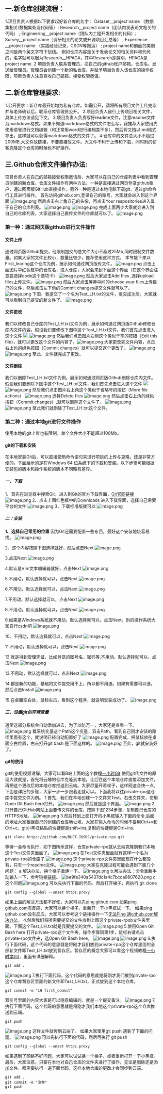 ## 一.新仓库创建流程：
1.项目负责人根据以下要求起好新仓库的名字：
Dataset__project name （数据集相关/数据集处理代码等）; 
Research__project name（团队内发表论文相关的代码） ; 
Engineering__project name（团队内工程开发相关的代码）；
Survey__project name（调研相关的论文或开源项目汇总等） ; 
Experience __project name （实践经验记录，CSDN等搬运） ;
project name和前面的类别之间是两个英文字符下划线。
例如仓库内容是关于发表论文的相关资料和代码的，名字就可以起为Research__HPAGA，其中Research是类别，HPAGA是project name.
2.项目负责人联系管理员，把自己的github账户邮箱，仓库名，发送给管理员。管理员会创建一个新的私仓库，并赋予项目负责人该仓库的操作权限，项目负责人注意查收自己邮箱，接受权限邀请。
## 二.新仓库管理要求:
1.公开要求：新仓库最开始均为私有仓库。如需公开，请将所有项目文件上传完毕并与老师确认后，联系仓库管理员公开。
2.项目负责人自行上传项目相关文件，具体上传方法请见下文。
3.项目负责人负责写好readme文件，注意readme文件为markdown格式。如果不知道markdown格式的文件怎么写，我推荐大家使用先使用语雀进行文档编辑（和正常用word进行编辑差不多），然后将文档以.md格式导出，这样就可以获得markdown格式的文件了。
4.仓库中的文件总大小不超过200MB,大文件放链接，不要直接放文件。大文件不利于上传和下载，同时别的访客克隆这个仓库的时候也不好操作。
## 三.Github仓库文件操作办法:
项目负责人在自己的邮箱接受权限邀请后，大家可以在自己的仓库列表中看到管理员创建的新仓库。仓库文件操作有两种方法，一种是直接通过网页登录github账户，通过网页版GitHub直接操作。另外一种是通过本地电脑下载git，通过git命令行工具进行操作。
首先访问github.com,登录自己的账号，大家就会进入到这个界面
![image.png](https://cdn.nlark.com/yuque/0/2024/png/38931856/1717571330661-3a95d565-bbf8-452e-b2c6-4ba0a0e4bf7a.png#averageHue=%23ba9f75&clientId=ud8c33ae9-b8a7-4&from=paste&height=926&id=HZwhQ&originHeight=926&originWidth=1898&originalType=binary&ratio=1&rotation=0&showTitle=false&size=341708&status=done&style=none&taskId=u44af80f2-f9e6-4c40-9c28-04f1bec2276&title=&width=1898)
然后点击右上角自己的头像，再点击Your respositories进入属于自己的仓库列表。
![image.png](https://cdn.nlark.com/yuque/0/2024/png/38931856/1717571584584-eacde916-7232-40dc-b6c2-0b75dfe7807f.png#averageHue=%23ba9f75&clientId=ud8c33ae9-b8a7-4&from=paste&height=926&id=iwcff&originHeight=926&originWidth=1898&originalType=binary&ratio=1&rotation=0&showTitle=false&size=342582&status=done&style=none&taskId=u74bdb278-3645-46ba-97f2-8c1d0a68554&title=&width=1898)
![image.png](https://cdn.nlark.com/yuque/0/2024/png/38931856/1717572062156-42a14793-8c40-487d-bb62-eaf39dadbb4d.png#averageHue=%23dadde0&clientId=ud8c33ae9-b8a7-4&from=paste&height=926&id=vnz2p&originHeight=926&originWidth=1908&originalType=binary&ratio=1&rotation=0&showTitle=false&size=334793&status=done&style=none&taskId=ud6f8be77-31ab-42e8-9bb5-d92dc45b839&title=&width=1908)
完成上面两步大家就会进入到自己的仓库列表。大家选择自己要传文件的仓库就可以了。
![image.png](https://cdn.nlark.com/yuque/0/2024/png/38931856/1717637995703-60ca5937-37b9-49ec-a0ed-0cce40014b01.png#averageHue=%23fefdfd&clientId=u7129cc1e-774e-4&from=paste&height=917&id=ue0d22ad0&originHeight=917&originWidth=1918&originalType=binary&ratio=1&rotation=0&showTitle=false&size=129150&status=done&style=none&taskId=u9e7ae053-de92-43a9-86f4-dd1ff65f7a6&title=&width=1918)
### 第一种：通过网页版github进行文件操作
#### 文件上传
通过网页版Github提交，他限制提交的总文件大小不超过25Mb,同时限制文件数量。如果大家的文件比较小，数量比较少，推荐使用这种方式。
本节接下来以First_learing这个仓库为例，展示如何通过网页版传文件。
![image.png](https://cdn.nlark.com/yuque/0/2024/png/38931856/1717572418972-d8ee36e3-f065-4a81-b4dc-4eb2d70814ae.png#averageHue=%23fefcfc&clientId=ud8c33ae9-b8a7-4&from=paste&height=921&id=u30a2e203&originHeight=921&originWidth=1889&originalType=binary&ratio=1&rotation=0&showTitle=false&size=341854&status=done&style=none&taskId=uec175839-98ee-4fc8-af14-1b475159707&title=&width=1889)
点击上面图片中红色框中的仓库名，进入仓库，大家会来到下面这个界面（在这个界面注意要选择code这个选项卡）
![image.png](https://cdn.nlark.com/yuque/0/2024/png/38931856/1717572881075-eeb0693d-6399-4740-8ccc-58bfd8a1e82e.png#averageHue=%23fefefe&clientId=ud8c33ae9-b8a7-4&from=paste&height=898&id=u607aa2cc&originHeight=898&originWidth=1913&originalType=binary&ratio=1&rotation=0&showTitle=false&size=259983&status=done&style=none&taskId=u78194e21-2587-4752-8762-32b0ecce13e&title=&width=1913)
然后大家点击Add files ,选择upload files上传文件。
![image.png](https://cdn.nlark.com/yuque/0/2024/png/38931856/1717573036134-ad79567f-e664-4a7b-a40b-9afc2264644b.png#averageHue=%23fefefe&clientId=ud8c33ae9-b8a7-4&from=paste&height=926&id=uc71ca9f1&originHeight=926&originWidth=1910&originalType=binary&ratio=1&rotation=0&showTitle=false&size=93952&status=done&style=none&taskId=u26662c40-04dd-46e0-8066-1a87de669ec&title=&width=1910)
然后大家点击屏幕中间的choose your files上传自己的文件，然后点击左下角的Commit changes提交文件就可以了。
![image.png](https://cdn.nlark.com/yuque/0/2024/png/38931856/1717573229796-0d745fab-5e4f-44f6-9310-f640e2931b28.png#averageHue=%23fefefd&clientId=ud8c33ae9-b8a7-4&from=paste&height=738&id=y1gKt&originHeight=923&originWidth=1891&originalType=binary&ratio=1&rotation=0&showTitle=false&size=66097&status=done&style=none&taskId=u622fd0d4-dcd2-43e9-8250-08e4c16adba&title=&width=1512.8)
下图，我提交了一个名为Test_LH.txt的文件，提交成功后，大家就可以看到自己提交的新文件了。
![image.png](https://cdn.nlark.com/yuque/0/2024/png/38931856/1717573451907-dc1615e2-ec0e-4906-a3db-fc1d6e7a099b.png#averageHue=%23fefdfd&clientId=ud8c33ae9-b8a7-4&from=paste&height=732&id=u6d869bc0&originHeight=915&originWidth=1905&originalType=binary&ratio=1&rotation=0&showTitle=false&size=88286&status=done&style=none&taskId=u4a33cbbb-d2f8-4384-9fcc-4292bada2e8&title=&width=1524)
#### 文件更改
我们以修改自己仓库的Test_LH.txt文件为例，展示如何通过网页版Github修改仓库内文件内容。假设我们要修改下图中这个Test_LH.txt文件，我们首先点击进入这个文件
![](https://cdn.nlark.com/yuque/0/2024/png/38931856/1717573451907-dc1615e2-ec0e-4906-a3db-fc1d6e7a099b.png?x-oss-process=image%2Fformat%2Cwebp#averageHue=%23fefdfd&from=url&id=fGwwE&originHeight=915&originWidth=1905&originalType=binary&ratio=1&rotation=0&showTitle=false&status=done&style=none&title=)
![image.png](https://cdn.nlark.com/yuque/0/2024/png/38931856/1717573810913-603dae8d-b8e2-415d-81cf-4f1ac0283874.png#averageHue=%23fefefe&clientId=ud8c33ae9-b8a7-4&from=paste&height=735&id=ube9b9397&originHeight=919&originWidth=1899&originalType=binary&ratio=1&rotation=0&showTitle=false&size=52564&status=done&style=none&taskId=u224b3a86-c7c1-4024-a8f5-ffc1fae73e3&title=&width=1519.2)
然后我们点击图片右侧这个类似于笔的按钮（Edit this file），就可以更改这个文件的内容了。![image.png](https://cdn.nlark.com/yuque/0/2024/png/38931856/1717574051096-e94b9f2c-822d-4a2a-8ac3-2f831c36fdb2.png#averageHue=%23fefefe&clientId=ud8c33ae9-b8a7-4&from=paste&height=740&id=ua88cc9c2&originHeight=925&originWidth=1910&originalType=binary&ratio=1&rotation=0&showTitle=false&size=61634&status=done&style=none&taskId=uf5d1cb9e-de22-49e3-8038-9322e08854b&title=&width=1528)
大家更改完文件内容，点击右上角的绿色按钮（Commit changes）就可以提交这个更改了。
![image.png](https://cdn.nlark.com/yuque/0/2024/png/38931856/1717576509410-b97ca3ae-5439-4fbb-9f31-6612a5826291.png#averageHue=%23fefefe&clientId=ud8c33ae9-b8a7-4&from=paste&height=734&id=ua5572dd2&originHeight=918&originWidth=1886&originalType=binary&ratio=1&rotation=0&showTitle=false&size=67236&status=done&style=none&taskId=u2af8e1da-cec1-4e2c-abc0-6c8910b753b&title=&width=1508.8)
![image.png](https://cdn.nlark.com/yuque/0/2024/png/38931856/1717576560618-f738796b-2d1f-4466-951a-accff2af2155.png#averageHue=%23e3e6e9&clientId=ud8c33ae9-b8a7-4&from=paste&height=735&id=u0d484617&originHeight=919&originWidth=1906&originalType=binary&ratio=1&rotation=0&showTitle=false&size=94903&status=done&style=none&taskId=uc9fda2b6-c52d-46f0-bb83-21224deafb5&title=&width=1524.8)
至此，文件就完成了更改。
#### 文件删除
我们以删除Test_LH.txt文件为例，展示如何通过网页版Github删除仓库内文件。假设我们要删除下图中这个Test_LH.txt文件，我们首先点击进入这个文件
![](https://cdn.nlark.com/yuque/0/2024/png/38931856/1717573451907-dc1615e2-ec0e-4906-a3db-fc1d6e7a099b.png?x-oss-process=image%2Fformat%2Cwebp#averageHue=%23fefdfd&from=url&id=XeL8f&originHeight=915&originWidth=1905&originalType=binary&ratio=1&rotation=0&showTitle=false&status=done&style=none&title=)
![image.png](https://cdn.nlark.com/yuque/0/2024/png/38931856/1717577040694-1dfa0639-dedd-4676-9b5c-6624c20bab31.png#averageHue=%23fefefe&clientId=ud8c33ae9-b8a7-4&from=paste&height=734&id=u47fe003c&originHeight=917&originWidth=1892&originalType=binary&ratio=1&rotation=0&showTitle=false&size=53476&status=done&style=none&taskId=uf415b89a-422f-4bf3-9012-8a473de8ff8&title=&width=1513.6)
然后我们点击图片右上角这个类似于省略号的按钮（More file actions）
![image.png](https://cdn.nlark.com/yuque/0/2024/png/38931856/1717577063355-4fe8ffad-59e2-4fb5-bfb3-c930b3bbf8b1.png#averageHue=%23fefefe&clientId=ud8c33ae9-b8a7-4&from=paste&height=734&id=u84a19119&originHeight=917&originWidth=1892&originalType=binary&ratio=1&rotation=0&showTitle=false&size=64735&status=done&style=none&taskId=u90ee8c61-0f6e-405f-a749-927b312ca30&title=&width=1513.6)
选择Delete files
![image.png](https://cdn.nlark.com/yuque/0/2024/png/38931856/1717577162026-f3e3612f-f3c0-46d4-9dc5-8797b441d2f4.png#averageHue=%23fefefe&clientId=ud8c33ae9-b8a7-4&from=paste&height=734&id=u7d5ec755&originHeight=917&originWidth=1901&originalType=binary&ratio=1&rotation=0&showTitle=false&size=78920&status=done&style=none&taskId=ufe9e1e3e-daad-4a39-9079-381febb9195&title=&width=1520.8)
然后点击右上角的绿色按钮（Commit changes）,就可以删除这个文件了。
![image.png](https://cdn.nlark.com/yuque/0/2024/png/38931856/1717577247344-b1d8f170-f1d5-40d8-8418-c035dc64d2d9.png#averageHue=%23fefefe&clientId=ud8c33ae9-b8a7-4&from=paste&height=730&id=u5216a235&originHeight=913&originWidth=1889&originalType=binary&ratio=1&rotation=0&showTitle=false&size=54818&status=done&style=none&taskId=u7bd6cc70-c1da-4dfa-9178-04c8eb21310&title=&width=1511.2)
![image.png](https://cdn.nlark.com/yuque/0/2024/png/38931856/1717577372470-783b2d69-4ab0-464d-9594-7cdac96ae2f2.png#averageHue=%23e4e7e9&clientId=ud8c33ae9-b8a7-4&from=paste&height=742&id=XPOD3&originHeight=927&originWidth=1920&originalType=binary&ratio=1&rotation=0&showTitle=false&size=80141&status=done&style=none&taskId=ufffa83e8-5f1a-472d-ae26-58512527111&title=&width=1536)
至此我们就删除了Test_LH.txt这个文件。
### 第二种：通过本地git进行文件操作
使用本地的git上传也有限制，单个文件大小不能超过100Mb。
#### git的下载和安装
在本地安装Git后，可以直接使用命令语句来进行项目的上传与克隆，还是非常方便的。下面展示的是在Windows 64 位系统下的下载和安装。以下步骤可能根据安装包的版本和操作系统的版本不同略有差异。
##### 一、下载
1、首先在浏览器中搜索Git，进入到Git的官方下载界面，[Git官网链接](https://git-scm.com/)
![image.png](https://cdn.nlark.com/yuque/0/2024/png/38931856/1717583109512-e923de2e-6d62-42d3-8943-4ee73898c41e.png#averageHue=%23eae9e0&clientId=ud8c33ae9-b8a7-4&from=paste&height=974&id=u99c90d30&originHeight=974&originWidth=1929&originalType=binary&ratio=1&rotation=0&showTitle=false&size=579209&status=done&style=none&taskId=u169a5110-7487-4fde-a54e-6f2eafa8365&title=&width=1929)
2、点击上图红色框中的Downloads
进入下载界面，选择自己需要平台的文件
![image.png](https://cdn.nlark.com/yuque/0/2024/png/38931856/1717583199075-6d4a0ceb-2b67-4cd4-9a92-2949a6d0a9b3.png#averageHue=%23efeee7&clientId=ud8c33ae9-b8a7-4&from=paste&height=920&id=u6be25a15&originHeight=920&originWidth=1912&originalType=binary&ratio=1&rotation=0&showTitle=false&size=441451&status=done&style=none&taskId=ud509394a-4980-4c78-8e92-468b96131ba&title=&width=1912)
3、下载标准版就可以
![image.png](https://cdn.nlark.com/yuque/0/2024/png/38931856/1717583303432-b551fffd-1791-4961-a47c-4c74a96e299c.png#averageHue=%23f2f1eb&clientId=ud8c33ae9-b8a7-4&from=paste&height=930&id=u26dcf36a&originHeight=930&originWidth=1920&originalType=binary&ratio=1&rotation=0&showTitle=false&size=386473&status=done&style=none&taskId=u8f65b55c-a711-472e-8321-f4967f245a8&title=&width=1920)
##### 二：安装
**1、选择自己常用的位置**
因为Git还需要配置一些东西，最好这个安装地址容易找。
![image.png](https://cdn.nlark.com/yuque/0/2024/png/38931856/1717583470976-4276f2fc-4b23-4f25-81d6-028202c99324.png#averageHue=%23f0efee&clientId=ud8c33ae9-b8a7-4&from=paste&height=392&id=u89d5fcfa&originHeight=392&originWidth=499&originalType=binary&ratio=1&rotation=0&showTitle=false&size=15570&status=done&style=none&taskId=u1514437a-2dbf-4b09-9edb-405dc5e706f&title=&width=499)


2、这个内容按照下图选择就好，然后点击Next
![image.png](https://cdn.nlark.com/yuque/0/2024/png/38931856/1717583621455-e0c40045-3672-4dcd-b53d-bb320f14548e.png#averageHue=%23f1efed&clientId=ud8c33ae9-b8a7-4&from=paste&height=391&id=u7de96366&originHeight=391&originWidth=502&originalType=binary&ratio=1&rotation=0&showTitle=false&size=23127&status=done&style=none&taskId=u26699d42-3cdc-4752-b176-673b7bd96e6&title=&width=502)


3.点击Next
![image.png](https://cdn.nlark.com/yuque/0/2024/png/38931856/1717583661233-43a98ddf-ef7c-4542-bea6-7a8eb081d504.png#averageHue=%23efefee&clientId=ud8c33ae9-b8a7-4&from=paste&height=392&id=ud67b7c4c&originHeight=392&originWidth=500&originalType=binary&ratio=1&rotation=0&showTitle=false&size=14803&status=done&style=none&taskId=ud92b8bab-e538-42c1-b0a5-c5fc2629ffb&title=&width=500)


4.默认是Vim文本编辑器就好，点击Next
![image.png](https://cdn.nlark.com/yuque/0/2024/png/38931856/1717583725895-9050e09b-d747-40e9-ad68-bb74b5c3fb62.png#averageHue=%23edebea&clientId=ud8c33ae9-b8a7-4&from=paste&height=391&id=ueee34b30&originHeight=391&originWidth=504&originalType=binary&ratio=1&rotation=0&showTitle=false&size=21429&status=done&style=none&taskId=u64055deb-1f8f-41ba-a238-dabb48fc440&title=&width=504)


5.不用动，默认选择就可以，点击Next
![image.png](https://cdn.nlark.com/yuque/0/2024/png/38931856/1717583764529-924a5c70-9f48-42bf-b37f-a8923794d6df.png#averageHue=%23edebe9&clientId=ud8c33ae9-b8a7-4&from=paste&height=396&id=u4c20543c&originHeight=396&originWidth=500&originalType=binary&ratio=1&rotation=0&showTitle=false&size=21546&status=done&style=none&taskId=udf12d48a-4e06-4c39-b81d-765e6dad34e&title=&width=500)


6.不用动，默认选择就可以，点击Next
![image.png](https://cdn.nlark.com/yuque/0/2024/png/38931856/1717583831341-5e2589a5-ef1e-4adf-b215-a91b2d0764ce.png#averageHue=%23ece9e6&clientId=ud8c33ae9-b8a7-4&from=paste&height=388&id=u0a2e01b3&originHeight=388&originWidth=494&originalType=binary&ratio=1&rotation=0&showTitle=false&size=27960&status=done&style=none&taskId=u1ed29af7-e48c-4cce-b157-2ba290ec376&title=&width=494)


7.不用动，默认选择就可以，点击Next
![image.png](https://cdn.nlark.com/yuque/0/2024/png/38931856/1717583871555-0b625635-f82e-4a01-8537-a5c5bb7ce634.png#averageHue=%23eeedec&clientId=ud8c33ae9-b8a7-4&from=paste&height=393&id=ue6eb6eb4&originHeight=393&originWidth=500&originalType=binary&ratio=1&rotation=0&showTitle=false&size=16251&status=done&style=none&taskId=u3ddaa612-3d5b-412d-a022-5b6839905d2&title=&width=500)


8.不用动，默认选择就可以，点击Next
![image.png](https://cdn.nlark.com/yuque/0/2024/png/38931856/1717583967131-29cd4a48-5888-421f-8d97-c2026aadaea9.png#averageHue=%23ecebea&clientId=ud8c33ae9-b8a7-4&from=paste&height=401&id=uf0a7848d&originHeight=401&originWidth=510&originalType=binary&ratio=1&rotation=0&showTitle=false&size=19337&status=done&style=none&taskId=udd0c1b3a-14ea-425e-9e26-708e639a772&title=&width=510)


9.如果是Windows系统就不用动，默认选择就可以，点击Next。别的操作系统大家自行csdn吧
![image.png](https://cdn.nlark.com/yuque/0/2024/png/38931856/1717584016715-83afc094-13d5-4fc2-aeab-880fe55776b8.png#averageHue=%23ebe8e6&clientId=ud8c33ae9-b8a7-4&from=paste&height=392&id=ue10347b4&originHeight=392&originWidth=500&originalType=binary&ratio=1&rotation=0&showTitle=false&size=25334&status=done&style=none&taskId=u88ba7e4c-5806-4665-a5c0-e019277be03&title=&width=500)


10、不用动，默认选择就可以，点击Next
![image.png](https://cdn.nlark.com/yuque/0/2024/png/38931856/1717584097390-8ed825a9-e654-4c22-afb3-d29151892708.png#averageHue=%23eae8e6&clientId=ud8c33ae9-b8a7-4&from=paste&height=400&id=ub8c3249b&originHeight=400&originWidth=507&originalType=binary&ratio=1&rotation=0&showTitle=false&size=25663&status=done&style=none&taskId=ucc610518-d440-45a7-9634-cc5d9944af7&title=&width=507)


11.不用动，默认选择就可以，点击Next
![image.png](https://cdn.nlark.com/yuque/0/2024/png/38931856/1717584162274-fba760f1-6e86-40c9-9675-bd7f50149067.png#averageHue=%23edeceb&clientId=ud8c33ae9-b8a7-4&from=paste&height=390&id=u5ec3c0fc&originHeight=390&originWidth=499&originalType=binary&ratio=1&rotation=0&showTitle=false&size=18987&status=done&style=none&taskId=u6945e701-278b-44e5-a744-62b3123219e&title=&width=499)


12.就是得到管理凭证，比如登录的账号名、密码等,不用动，默认选择就可以，点击Next
![image.png](https://cdn.nlark.com/yuque/0/2024/png/38931856/1717584215209-ca8ae2dd-f732-46a6-886d-1a5d71d66275.png#averageHue=%23efeeed&clientId=ud8c33ae9-b8a7-4&from=paste&height=392&id=ua775928e&originHeight=392&originWidth=502&originalType=binary&ratio=1&rotation=0&showTitle=false&size=14981&status=done&style=none&taskId=ufd2a72a8-c858-47f5-9c6b-56d2ee6f0e7&title=&width=502)


13.不用动，默认选择就可以，点击Next
![image.png](https://cdn.nlark.com/yuque/0/2024/png/38931856/1717584278565-d7c72fe8-0ca8-47bf-b42b-25fc25c2bf70.png#averageHue=%23edeceb&clientId=ud8c33ae9-b8a7-4&from=paste&height=395&id=uefbacb36&originHeight=395&originWidth=499&originalType=binary&ratio=1&rotation=0&showTitle=false&size=17677&status=done&style=none&taskId=u795b6750-7e8e-41bc-b85b-75331250513&title=&width=499)


14.都是新的功能，基础的文件提交用不上，所以都不用选，如果有需要可以选，然后点击Install
![image.png](https://cdn.nlark.com/yuque/0/2024/png/38931856/1717584374742-4e69e4e8-8979-400b-8ced-1c325d88ab19.png#averageHue=%23eeeceb&clientId=ud8c33ae9-b8a7-4&from=paste&height=388&id=u6fc1bfcf&originHeight=388&originWidth=491&originalType=binary&ratio=1&rotation=0&showTitle=false&size=20206&status=done&style=none&taskId=ub07ce22d-262e-42ef-a56e-523817bba6f&title=&width=491)


15.在桌面空白处，鼠标右击，看到这个程序，就说明安装成功了。
![image.png](https://cdn.nlark.com/yuque/0/2024/png/38931856/1717584579359-267e6c05-149a-4f22-8ea9-f565201afb12.png#averageHue=%23e3e0e0&clientId=ud8c33ae9-b8a7-4&from=paste&height=477&id=uf4bd9e24&originHeight=477&originWidth=325&originalType=binary&ratio=1&rotation=0&showTitle=false&size=53918&status=done&style=none&taskId=u5e9e6907-14a7-4f49-a469-c9edd524af5&title=&width=325)
##### 三、设置git的环境变量
通常这部分系统会自动添加进去，为了以防万一，大家还是查看一下。
![image.png](https://cdn.nlark.com/yuque/0/2024/png/38931856/1717585304746-1bbf6de8-1f1d-493a-90b7-879368ef6db7.png#averageHue=%23f2f1f0&clientId=ud8c33ae9-b8a7-4&from=paste&height=661&id=u8f660e4f&originHeight=661&originWidth=611&originalType=binary&ratio=1&rotation=0&showTitle=false&size=35235&status=done&style=none&taskId=u4bba9bb4-fcbb-482e-8abf-e0adfa715fe&title=&width=611)
看系统变量这个Path这个变量，双击Path，看到自己刚才安装的路径里面有这个，就说明已经自动配置好了
![image.png](https://cdn.nlark.com/yuque/0/2024/png/38931856/1717585387112-93cde1e5-7213-49bb-a79e-ae9ec927d7c2.png#averageHue=%23f4f3f2&clientId=ud8c33ae9-b8a7-4&from=paste&height=209&id=ua80dfe18&originHeight=209&originWidth=489&originalType=binary&ratio=1&rotation=0&showTitle=false&size=7479&status=done&style=none&taskId=u9971f702-c2c6-407c-8a43-5d9efde0842&title=&width=489)
配置完成，把鼠标放在桌面空白位置，右击打开git bash 是下面这样的。
![image.png](https://cdn.nlark.com/yuque/0/2024/png/38931856/1717585583786-64b34a22-f73a-498c-bf38-5129e0f6fe8a.png#averageHue=%231a1a1a&clientId=ud8c33ae9-b8a7-4&from=paste&height=371&id=u8f7c7ccf&originHeight=371&originWidth=580&originalType=binary&ratio=1&rotation=0&showTitle=false&size=7682&status=done&style=none&taskId=u4e5a8076-e115-43e6-80a2-ba6b93a72bf&title=&width=580)
至此，git就安装好了。
#### git的使用
git的使用视频讲解，大家可以看B站上面的这个教程[一小时Git](https://www.bilibili.com/video/BV1HM411377j/?p=12&spm_id_from=333.1007.top_right_bar_window_history.content.click)
使用git传文件的原理大致就是，首先将云端的仓库克隆到本地，让后往这个本地仓库直接添加文件，再把这个更改后的本地仓库推送到云端。大家尽量开着梯子，这样网速会快一点。下面是详细的步骤，大家一步一步跟着走就可以。下面我将以往private-rpo这仓库中提交文件为例。
1.首先，我们在本地创建一个文件夹Test。右击文件夹，使用Open Git  Bash here打开。
![image.png](https://cdn.nlark.com/yuque/0/2024/png/38931856/1717586325930-0d93c2ca-1862-44a5-b96b-79af8b0bc89e.png#averageHue=%23c0bfbe&clientId=ud8c33ae9-b8a7-4&from=paste&height=551&id=uccddd7aa&originHeight=551&originWidth=248&originalType=binary&ratio=1&rotation=0&showTitle=false&size=99847&status=done&style=none&taskId=u8e8498b1-57c4-4a56-ad69-e7e0216aa9d&title=&width=248)
然后就是这个界面。
![image.png](https://cdn.nlark.com/yuque/0/2024/png/38931856/1717586552022-9b75e58f-f666-4c7e-b651-7a107d16cbad.png#averageHue=%231a1a1a&clientId=ud8c33ae9-b8a7-4&from=paste&height=371&id=u702063e4&originHeight=371&originWidth=586&originalType=binary&ratio=1&rotation=0&showTitle=false&size=13351&status=done&style=none&taskId=u7c024a20-88b1-4aec-b5cf-89a76c977fd&title=&width=586)
2.打开自己GitHub网站上面要传文件的仓库，按照下图1234步骤，复制自己仓库的HTTPS地址。
![image.png](https://cdn.nlark.com/yuque/0/2024/png/38931856/1717586718772-355014c6-47fe-4500-a81a-a76dc7b5c215.png#averageHue=%23e3bd8b&clientId=ud8c33ae9-b8a7-4&from=paste&height=893&id=uc4edd122&originHeight=893&originWidth=1893&originalType=binary&ratio=1&rotation=0&showTitle=false&size=208374&status=done&style=none&taskId=u2d987b74-086a-43c2-b319-613b49143fc&title=&width=1893)
3.然后转到上面打开的小黑框输入下面的命令,后面的地址大家根据自己的创建的仓库地址填。大家在输入命令的时候不要用Ctrl+v和Ctrl+c。git小黑框粘贴的快捷键是shift+ins,复制的快捷键是Ctrl+ins.
```git
git clone https://github.com/BUCT-IUSRC/private-rpo.git
```
等待一会命令执行，如下图所示这样，仓库private-rpo就从云端克隆到我们本地这个Test文件夹里面了。
![image.png](https://cdn.nlark.com/yuque/0/2024/png/38931856/1717587618587-12dff63d-3684-4b29-8636-51b3de914ef9.png#averageHue=%231e1d1c&clientId=ud8c33ae9-b8a7-4&from=paste&height=378&id=ucc984cf0&originHeight=378&originWidth=583&originalType=binary&ratio=1&rotation=0&showTitle=false&size=27645&status=done&style=none&taskId=u154fb1ba-df8c-4e01-b3dc-c1f93f9e8af&title=&width=583)
在Test文件夹里面就有这样一个名为private-rpo的仓库了
![image.png](https://cdn.nlark.com/yuque/0/2024/png/38931856/1717587672560-7a98019f-b8b7-4636-8871-c85c8fa0dd95.png#averageHue=%23fdfdfd&clientId=ud8c33ae9-b8a7-4&from=paste&height=673&id=uf3bd99ab&originHeight=673&originWidth=1406&originalType=binary&ratio=1&rotation=0&showTitle=false&size=38551&status=done&style=none&taskId=u5bde638b-b608-4b5a-b2d1-b933320a0b7&title=&width=1406)
这个private-rpo文件夹里面现在什么都没有，只有一个readme文件。
![image.png](https://cdn.nlark.com/yuque/0/2024/png/38931856/1717587754690-e04c9ab4-4b81-4588-9a18-cb2625e654a5.png#averageHue=%23fdfdfc&clientId=ud8c33ae9-b8a7-4&from=paste&height=674&id=u642467d0&originHeight=674&originWidth=1409&originalType=binary&ratio=1&rotation=0&showTitle=false&size=43521&status=done&style=none&taskId=ueae433b9-7b1d-4e73-95a1-52d5bbffe1f&title=&width=1409)
大家在克隆过程可能会遇到下面几个问题：
a.解决办法，换个梯子重连一下。
![image.png](https://cdn.nlark.com/yuque/0/2024/png/38931856/1717595397751-35cd1faa-41ae-4a26-b530-167cb10d640a.png#averageHue=%235f5d5c&clientId=ud8c33ae9-b8a7-4&from=paste&height=154&id=gML7C&originHeight=154&originWidth=956&originalType=binary&ratio=1&rotation=0&showTitle=false&size=65373&status=done&style=none&taskId=uf5a09a44-ffa0-400e-a7d3-8606b18d80a&title=&width=956)
b.解决办法：命令重新手动输入一下，参考链接[链接](https://blog.csdn.net/jiunian_2761/article/details/100005715?ops_request_misc=%257B%2522request%255Fid%2522%253A%2522171759554916800186578545%2522%252C%2522scm%2522%253A%252220140713.130102334..%2522%257D&request_id=171759554916800186578545&biz_id=0&utm_medium=distribute.pc_search_result.none-task-blog-2~all~sobaiduend~default-2-100005715-null-null.142^v100^control&utm_term=fatal%3A%20protocol%20httpsis%20not%20supported&spm=1018.2226.3001.4187)。
![be9fe340a5437dc1a4c7bcca9807620.png](https://cdn.nlark.com/yuque/0/2024/png/38931856/1717595476460-983b0214-0358-492a-8bb0-7d91efa0fc69.png#averageHue=%23161412&clientId=ud8c33ae9-b8a7-4&from=paste&height=156&id=u700d7d45&originHeight=156&originWidth=673&originalType=binary&ratio=1&rotation=0&showTitle=false&size=12796&status=done&style=none&taskId=u5176e35a-d89b-46b7-9001-84d72eae368&title=&width=673)
c:这个问题![image.png](https://cdn.nlark.com/yuque/0/2024/png/38931856/1717597842545-ef7b7307-3234-4e6a-aa3c-d0991e3c344f.png#averageHue=%230b0805&clientId=ud8c33ae9-b8a7-4&from=paste&height=38&id=uc107b7cf&originHeight=38&originWidth=753&originalType=binary&ratio=1&rotation=0&showTitle=false&size=4514&status=done&style=none&taskId=uf07b3362-0686-4cc1-9bf3-f57dea7596d&title=&width=753)
可以先执行下面的代码，然后打开梯子，再执行 git clone 
```git
git config --global --unset https.proxy
```
如果上面的解决方法都不好使，大家可以先ping github.com
如果ping github.com有反应，大家可以换个梯子，重新开一下小黑框试一下。
如果ping github.com没有反应，大家可以参考这个链接操作一下[无法Ping 通github.com解决办法](https://blog.csdn.net/Hacker_MAI/article/details/123270836)。
4.然后我们将所需要提交的文件放到上图这个private-rpob文件夹里面。下面这个Test_LH.txt就是我要提交的文件。
![image.png](https://cdn.nlark.com/yuque/0/2024/png/38931856/1717587840622-229d5863-4da8-4ebf-ba88-f1fa3623417a.png#averageHue=%23fdfdfc&clientId=ud8c33ae9-b8a7-4&from=paste&height=670&id=u8016bb01&originHeight=670&originWidth=1403&originalType=binary&ratio=1&rotation=0&showTitle=false&size=44780&status=done&style=none&taskId=ud7851ab2-eb58-4e58-8100-0c5024875f2&title=&width=1403)
5.使用Open Git  Bash here 打开private-rpo这个文件夹，操作步骤同第1步，鼠标右键点击private-rpo文件夹，选Open Git  Bash here。
![image.png](https://cdn.nlark.com/yuque/0/2024/png/38931856/1717588169652-86642481-1404-44bd-b301-4024e649d5cf.png#averageHue=%23eeeded&clientId=ud8c33ae9-b8a7-4&from=paste&height=662&id=u28ecb274&originHeight=662&originWidth=789&originalType=binary&ratio=1&rotation=0&showTitle=false&size=134876&status=done&style=none&taskId=u85855a0b-8ad8-43c2-82f2-2472a33610a&title=&width=789)
![image.png](https://cdn.nlark.com/yuque/0/2024/png/38931856/1717588078642-9c7c92a4-3271-46ea-ac83-6ab1d74ae0d0.png#averageHue=%231c1b1b&clientId=ud8c33ae9-b8a7-4&from=paste&height=372&id=u32bbbcad&originHeight=372&originWidth=582&originalType=binary&ratio=1&rotation=0&showTitle=false&size=7875&status=done&style=none&taskId=udf89737a-8335-430d-915b-50cb3072578&title=&width=582)
6.执行下面代码，这个代码的意思就是将刚才我们放到private-rpo这个仓库里面的全部新文件即Test_LH.txt放到暂存区。暂存区的概念大家可以看这个视频教程[一小时学Git](https://www.bilibili.com/video/BV1HM411377j?p=4&vd_source=b423b1ff18a4202f6ff579ab1b225792)，里面有详细解释。
```git
git add .
```
![image.png](https://cdn.nlark.com/yuque/0/2024/png/38931856/1717588290165-ee19fe9f-6d1f-46c5-a430-a7188801f942.png#averageHue=%231a1919&clientId=ud8c33ae9-b8a7-4&from=paste&height=369&id=u69572621&originHeight=369&originWidth=579&originalType=binary&ratio=1&rotation=0&showTitle=false&size=11566&status=done&style=none&taskId=u98cf860b-2f95-4795-b03f-b7f5f55ae1b&title=&width=579)
7.执行下面代码，这个代码的意思就是将刚才我们放到private-rpo这个仓库暂存区里面的新文件即Test_LH.txt，正式放到这个本地仓库。
```git
git commit -m "LH first_commit"
```
双引号里面的内容大家是可以随意编辑的，就是一个提交备注。
![image.png](https://cdn.nlark.com/yuque/0/2024/png/38931856/1717588474379-940547b7-aadf-42f7-ac8d-b7beb9c477a5.png#averageHue=%231e1e1d&clientId=ud8c33ae9-b8a7-4&from=paste&height=374&id=u2d10b109&originHeight=374&originWidth=580&originalType=binary&ratio=1&rotation=0&showTitle=false&size=18019&status=done&style=none&taskId=u1f1cbb7e-5fec-405d-8ada-8002da90d76&title=&width=580)
7.执行下面代码，这个代码的意思就是将刚才我们本地这个private-rpo这个仓库推送到云端。

```git
git push
```
![image.png](https://cdn.nlark.com/yuque/0/2024/png/38931856/1717589056030-bf5c46ac-17f5-499c-ad7b-a5aeb7d5c0d6.png#averageHue=%230b0805&clientId=ud8c33ae9-b8a7-4&from=paste&height=149&id=u2392f8b9&originHeight=149&originWidth=440&originalType=binary&ratio=1&rotation=0&showTitle=false&size=12395&status=done&style=none&taskId=u18ff7a33-725a-4ad9-ad89-c0cdfaae305&title=&width=440)
这样文件就传到云端了。
如果大家使用git push 遇到了下面的问题。
![image.png](https://cdn.nlark.com/yuque/0/2024/png/38931856/1717589163718-0a2fdadc-d963-4378-b821-446475acc16c.png#averageHue=%230a0704&clientId=ud8c33ae9-b8a7-4&from=paste&height=66&id=HxdFc&originHeight=66&originWidth=568&originalType=binary&ratio=1&rotation=0&showTitle=false&size=7475&status=done&style=none&taskId=u96f3fd2f-8c58-44e9-a070-1b5b9c1b1ce&title=&width=568)
可以先执行下面的代码，然后再执行 git push
```git
git config --global --unset https.proxy
```
如果遇到了网络不好问题，大家可以试试换一个梯子，或者重新打开一下小黑框。
最后，大家注意，只要在本地对自己仓库的文件夹进行了操作，无论是删除还是添加文件。都需要执行一遍下面代码，这样本地仓库的更改才会同步到云端。
```git
git add .
git commit -m "注释"
git push
```


